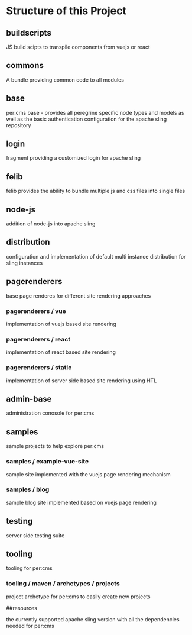 # Structure of this Project

## buildscripts

JS build scipts to transpile components from vuejs or react

## commons

A bundle providing common code to all modules

## base

per:cms base - provides all peregrine specific node types and models as well as the 
basic authentication configuration for the apache sling repository

## login

fragment providing a customized login for apache sling

## felib

felib provides the ability to bundle multiple js and css files into single files

## node-js

addition of node-js into apache sling

## distribution

configuration and implementation of default multi instance distribution for sling instances

## pagerenderers

base page renderes for different site rendering approaches

### pagerenderers / vue

implementation of vuejs based site rendering

### pagerenderers / react

implementation of react based site rendering

### pagerenderers / static

implementation of server side based site rendering using HTL

## admin-base

administration conosole for per:cms

## samples

sample projects to help explore per:cms

### samples / example-vue-site

sample site implemented with the vuejs page rendering mechanism

### samples / blog

sample blog site implemented based on vuejs page rendering

## testing

server side testing suite

## tooling

tooling for per:cms

### tooling / maven / archetypes / projects

project archetype for per:cms to easily create new projects

##resources

the currently supported apache sling version with all the dependencies needed for per:cms
